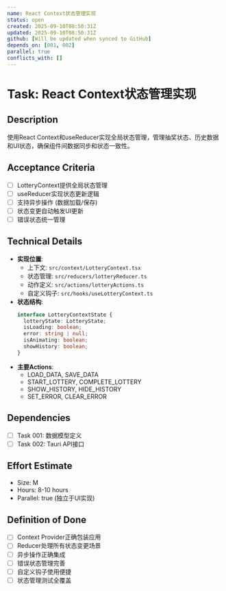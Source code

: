```yaml
---
name: React Context状态管理实现
status: open
created: 2025-09-10T08:50:31Z
updated: 2025-09-10T08:50:31Z
github: [Will be updated when synced to GitHub]
depends_on: [001, 002]
parallel: true
conflicts_with: []
---
```


# Task: React Context状态管理实现

## Description
使用React Context和useReducer实现全局状态管理，管理抽奖状态、历史数据和UI状态，确保组件间数据同步和状态一致性。

## Acceptance Criteria
- [ ] LotteryContext提供全局状态管理
- [ ] useReducer实现状态更新逻辑
- [ ] 支持异步操作 (数据加载/保存)
- [ ] 状态变更自动触发UI更新
- [ ] 错误状态统一管理

## Technical Details
- **实现位置**:
  - 上下文: `src/context/LotteryContext.tsx`
  - 状态管理: `src/reducers/lotteryReducer.ts`
  - 动作定义: `src/actions/lotteryActions.ts`
  - 自定义钩子: `src/hooks/useLotteryContext.ts`
- **状态结构**:
  ```typescript
  interface LotteryContextState {
    lotteryState: LotteryState;
    isLoading: boolean;
    error: string | null;
    isAnimating: boolean;
    showHistory: boolean;
  }
  ```
- **主要Actions**:
  - LOAD_DATA, SAVE_DATA
  - START_LOTTERY, COMPLETE_LOTTERY
  - SHOW_HISTORY, HIDE_HISTORY
  - SET_ERROR, CLEAR_ERROR

## Dependencies
- [ ] Task 001: 数据模型定义
- [ ] Task 002: Tauri API接口

## Effort Estimate
- Size: M
- Hours: 8-10 hours
- Parallel: true (独立于UI实现)

## Definition of Done
- [ ] Context Provider正确包装应用
- [ ] Reducer处理所有状态变更场景
- [ ] 异步操作正确集成
- [ ] 错误状态管理完善
- [ ] 自定义钩子使用便捷
- [ ] 状态管理测试全覆盖
